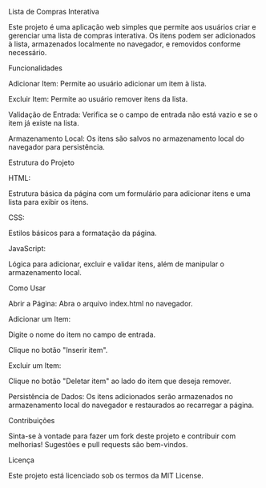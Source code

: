 Lista de Compras Interativa

Este projeto é uma aplicação web simples que permite aos usuários criar e gerenciar uma lista de compras interativa. Os itens podem ser adicionados à lista, armazenados localmente no navegador, e removidos conforme necessário.

Funcionalidades

Adicionar Item: Permite ao usuário adicionar um item à lista.

Excluir Item: Permite ao usuário remover itens da lista.

Validação de Entrada: Verifica se o campo de entrada não está vazio e se o item já existe na lista.

Armazenamento Local: Os itens são salvos no armazenamento local do navegador para persistência.

Estrutura do Projeto

HTML:


Estrutura básica da página com um formulário para adicionar itens e uma lista para exibir os itens.

CSS:


Estilos básicos para a formatação da página.


JavaScript:


Lógica para adicionar, excluir e validar itens, além de manipular o armazenamento local.


Como Usar

Abrir a Página: Abra o arquivo index.html no navegador.

Adicionar um Item:


Digite o nome do item no campo de entrada.

Clique no botão "Inserir item".


Excluir um Item:


Clique no botão "Deletar item" ao lado do item que deseja remover.

Persistência de Dados: Os itens adicionados serão armazenados no armazenamento local do navegador e restaurados ao recarregar a página.


Contribuições

Sinta-se à vontade para fazer um fork deste projeto e contribuir com melhorias! Sugestões e pull requests são bem-vindos.

Licença

Este projeto está licenciado sob os termos da MIT License.
